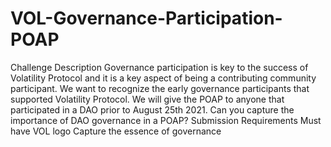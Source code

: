 # VOL-Governance-Participation-POAP
Challenge Description Governance participation is key to the success of Volatility Protocol and it is a key aspect of being a contributing community participant. We want to recognize the early governance participants that supported Volatility Protocol. We will give the POAP to anyone that participated in a DAO prior to August 25th 2021. Can you capture the importance of DAO governance in a POAP?  Submission Requirements Must have VOL logo Capture the essence of governance
